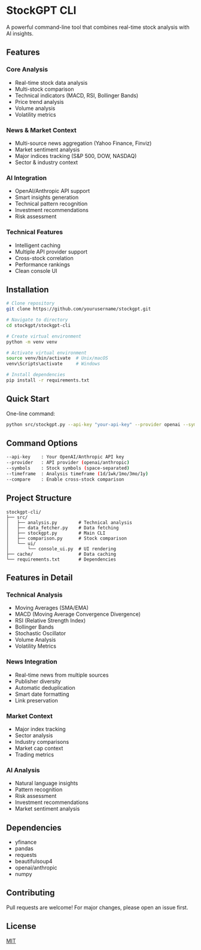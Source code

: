 # StockGPT CLI

A powerful command-line tool that combines real-time stock analysis with AI insights.

## Features

### Core Analysis
- Real-time stock data analysis
- Multi-stock comparison
- Technical indicators (MACD, RSI, Bollinger Bands)
- Price trend analysis
- Volume analysis
- Volatility metrics

### News & Market Context
- Multi-source news aggregation (Yahoo Finance, Finviz)
- Market sentiment analysis
- Major indices tracking (S&P 500, DOW, NASDAQ)
- Sector & industry context

### AI Integration
- OpenAI/Anthropic API support
- Smart insights generation
- Technical pattern recognition
- Investment recommendations
- Risk assessment

### Technical Features
- Intelligent caching
- Multiple API provider support
- Cross-stock correlation
- Performance rankings
- Clean console UI

## Installation

```bash
# Clone repository
git clone https://github.com/yourusername/stockgpt.git

# Navigate to directory
cd stockgpt/stockgpt-cli

# Create virtual environment
python -m venv venv

# Activate virtual environment
source venv/bin/activate  # Unix/macOS
venv\Scripts\activate     # Windows

# Install dependencies
pip install -r requirements.txt
```

## Quick Start

One-line command:
```bash
python src/stockgpt.py --api-key "your-api-key" --provider openai --symbols AAPL NVDA GOOGL --timeframe 1mo --compare
```

## Command Options

```bash
--api-key    : Your OpenAI/Anthropic API key
--provider   : API provider (openai/anthropic)
--symbols    : Stock symbols (space-separated)
--timeframe  : Analysis timeframe (1d/1wk/1mo/3mo/1y)
--compare    : Enable cross-stock comparison
```

## Project Structure

```
stockgpt-cli/
├── src/
│   ├── analysis.py        # Technical analysis
│   ├── data_fetcher.py    # Data fetching
│   ├── stockgpt.py        # Main CLI
│   ├── comparison.py      # Stock comparison
│   └── ui/
│       └── console_ui.py  # UI rendering
├── cache/                 # Data caching
└── requirements.txt       # Dependencies
```

## Features in Detail

### Technical Analysis
- Moving Averages (SMA/EMA)
- MACD (Moving Average Convergence Divergence)
- RSI (Relative Strength Index)
- Bollinger Bands
- Stochastic Oscillator
- Volume Analysis
- Volatility Metrics

### News Integration
- Real-time news from multiple sources
- Publisher diversity
- Automatic deduplication
- Smart date formatting
- Link preservation

### Market Context
- Major index tracking
- Sector analysis
- Industry comparisons
- Market cap context
- Trading metrics

### AI Analysis
- Natural language insights
- Pattern recognition
- Risk assessment
- Investment recommendations
- Market sentiment analysis

## Dependencies
- yfinance
- pandas
- requests
- beautifulsoup4
- openai/anthropic
- numpy

## Contributing
Pull requests are welcome! For major changes, please open an issue first.

## License
[MIT](https://choosealicense.com/licenses/mit/)